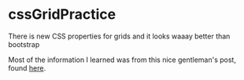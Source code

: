 # cssGridPractice
There is new CSS properties for grids and it looks waaay better than bootstrap

Most of the information I learned was from this nice gentleman's post, found <a href="https://hackernoon.com/how-css-grid-beats-bootstrap-85d5881cf163">here</a>.
